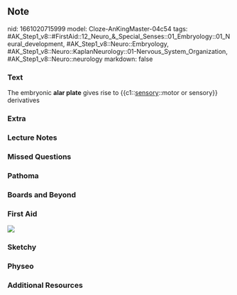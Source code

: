 ## Note
nid: 1661020715999
model: Cloze-AnKingMaster-04c54
tags: #AK_Step1_v8::#FirstAid::12_Neuro_&_Special_Senses::01_Embryology::01_Neural_development, #AK_Step1_v8::Neuro::Embryology, #AK_Step1_v8::Neuro::KaplanNeurology::01-Nervous_System_Organization, #AK_Step1_v8::Neuro::neurology
markdown: false

### Text
<div>
  The embryonic <b>alar plate</b> gives rise to
  {{c1::<u>sensory</u>::motor or sensory}} derivatives
</div>

### Extra


### Lecture Notes


### Missed Questions


### Pathoma


### Boards and Beyond


### First Aid
<img src="tmp5MYqZe.png">

### Sketchy


### Physeo


### Additional Resources

